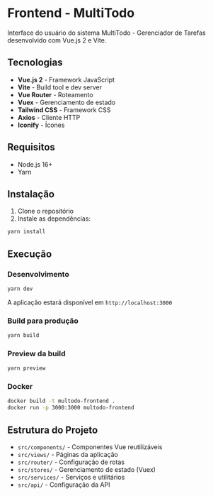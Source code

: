 # Frontend - MultiTodo

Interface do usuário do sistema MultiTodo - Gerenciador de Tarefas desenvolvido com Vue.js 2 e Vite.

## Tecnologias

- **Vue.js 2** - Framework JavaScript
- **Vite** - Build tool e dev server
- **Vue Router** - Roteamento
- **Vuex** - Gerenciamento de estado
- **Tailwind CSS** - Framework CSS
- **Axios** - Cliente HTTP
- **Iconify** - Ícones

## Requisitos

- Node.js 16+
- Yarn

## Instalação

1. Clone o repositório
2. Instale as dependências:
```bash
yarn install
```

## Execução

### Desenvolvimento
```bash
yarn dev
```
A aplicação estará disponível em `http://localhost:3000`

### Build para produção
```bash
yarn build
```

### Preview da build
```bash
yarn preview
```

### Docker
```bash
docker build -t multodo-frontend .
docker run -p 3000:3000 multodo-frontend
```

## Estrutura do Projeto

- `src/components/` - Componentes Vue reutilizáveis
- `src/views/` - Páginas da aplicação
- `src/router/` - Configuração de rotas
- `src/stores/` - Gerenciamento de estado (Vuex)
- `src/services/` - Serviços e utilitários
- `src/api/` - Configuração da API